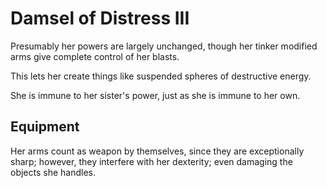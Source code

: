 # Damsel of Distress III
Presumably her powers are largely unchanged, though her tinker modified arms give complete control of her blasts.

This lets her create things like suspended spheres of destructive energy.

She is immune to her sister's power, just as she is immune to her own.

## Equipment
Her arms count as weapon by themselves, since they are exceptionally sharp; however, they interfere with her dexterity; even damaging the objects she handles.
